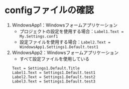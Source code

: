 # configファイルの確認

1. WindowsApp1：Windowsフォームアプリケーション
   - プロジェクトの設定を使用する場合：`Label1.Text = My.Settings.conf1`
   - 設定ファイルを使用する場合：`Label2.Text = WindowsApp1.Settings1.Default.test1`
2. WindowsApp2：Windowsフォームアプリケーション
   - すべて設定ファイルを使用している
   ```
   Text = Settings1.Default.Title
   Label1.Text = Settings1.Default.test1
   Label2.Text = Settings1.Default.test2
   Label3.Text = Settings1.Default.test3
   ```
